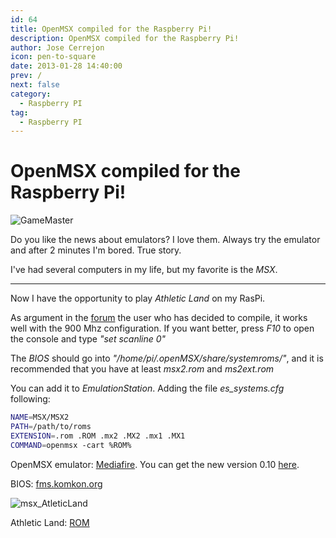```yaml
---
id: 64
title: OpenMSX compiled for the Raspberry Pi!
description: OpenMSX compiled for the Raspberry Pi!
author: Jose Cerrejon
icon: pen-to-square
date: 2013-01-28 14:40:00
prev: /
next: false
category:
  - Raspberry PI
tag:
  - Raspberry PI
---
```


# OpenMSX compiled for the Raspberry Pi!

![GameMaster](/images/msx_GameMaster.jpg)

Do you like the news about emulators? I love them. Always try the emulator and after 2 minutes I'm bored. True story.

I've had several computers in my life, but my favorite is the *MSX*.

- - -
Now I have the opportunity to play *Athletic Land* on my RasPi.

As argument in the [forum](http://www.raspberrypi.org/phpBB3/viewtopic.php?f=78&t=31277) the user who has decided to compile, it works well with the 900 Mhz configuration. If you want better, press *F10* to open the console and type *"set scanline 0"*

The *BIOS* should go into *"/home/pi/.openMSX/share/systemroms/"*, and it is recommended that you have at least *msx2.rom* and *ms2ext.rom*

You can add it to *EmulationStation*. Adding the file *es_systems.cfg* following:

```bash
NAME=MSX/MSX2
PATH=/path/to/roms
EXTENSION=.rom .ROM .mx2 .MX2 .mx1 .MX1
COMMAND=openmsx -cart %ROM%
```

OpenMSX emulator: [Mediafire](http://www.mediafire.com/?ka48s8kx6ffmn97). You can get the new version 0.10 [here](/post.php?id=382).

BIOS: [fms.komkon.org](http://fms.komkon.org/fMSX/)

![msx_AtleticLand](/images/msx_AtleticLand.jpg)

Athletic Land: [ROM](http://www.romnation.net/srv/download/rom/26183/msx1/Athletic-Land-1984-Konami-J.html)